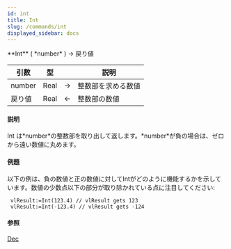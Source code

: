 ```yaml
---
id: int
title: Int
slug: /commands/int
displayed_sidebar: docs
---
```


<!--REF #_command_.Int.Syntax-->**Int** ( *number* ) -> 戻り値<!-- END REF-->
<!--REF #_command_.Int.Params-->
| 引数 | 型 |  | 説明 |
| --- | --- | --- | --- |
| number | Real | &#8594;  | 整数部を求める数値 |
| 戻り値 | Real | &#8592; | 整数部の数値 |

<!-- END REF-->

#### 説明 

<!--REF #_command_.Int.Summary-->Int は*number*の整数部を取り出して返します。<!-- END REF-->*number*が負の場合は、ゼロから遠い数値に丸めます。

#### 例題 

以下の例は、負の数値と正の数値に対してIntがどのように機能するかを示しています。数値の少数点以下の部分が取り除かれている点に注目してください:

```4d
 vlResult:=Int(123.4) // vlResult gets 123
 vlResult:=Int(-123.4) // vlResult gets -124
```

#### 参照 

[Dec](dec.md)  